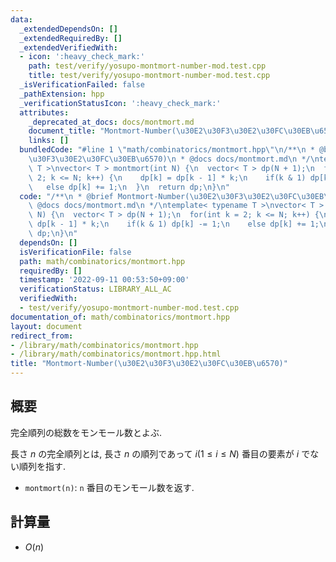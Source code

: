 ```yaml
---
data:
  _extendedDependsOn: []
  _extendedRequiredBy: []
  _extendedVerifiedWith:
  - icon: ':heavy_check_mark:'
    path: test/verify/yosupo-montmort-number-mod.test.cpp
    title: test/verify/yosupo-montmort-number-mod.test.cpp
  _isVerificationFailed: false
  _pathExtension: hpp
  _verificationStatusIcon: ':heavy_check_mark:'
  attributes:
    _deprecated_at_docs: docs/montmort.md
    document_title: "Montmort-Number(\u30E2\u30F3\u30E2\u30FC\u30EB\u6570)"
    links: []
  bundledCode: "#line 1 \"math/combinatorics/montmort.hpp\"\n/**\n * @brief Montmort-Number(\u30E2\
    \u30F3\u30E2\u30FC\u30EB\u6570)\n * @docs docs/montmort.md\n */\ntemplate< typename\
    \ T >\nvector< T > montmort(int N) {\n  vector< T > dp(N + 1);\n  for(int k =\
    \ 2; k <= N; k++) {\n    dp[k] = dp[k - 1] * k;\n    if(k & 1) dp[k] -= 1;\n \
    \   else dp[k] += 1;\n  }\n  return dp;\n}\n"
  code: "/**\n * @brief Montmort-Number(\u30E2\u30F3\u30E2\u30FC\u30EB\u6570)\n *\
    \ @docs docs/montmort.md\n */\ntemplate< typename T >\nvector< T > montmort(int\
    \ N) {\n  vector< T > dp(N + 1);\n  for(int k = 2; k <= N; k++) {\n    dp[k] =\
    \ dp[k - 1] * k;\n    if(k & 1) dp[k] -= 1;\n    else dp[k] += 1;\n  }\n  return\
    \ dp;\n}\n"
  dependsOn: []
  isVerificationFile: false
  path: math/combinatorics/montmort.hpp
  requiredBy: []
  timestamp: '2022-09-11 00:53:50+09:00'
  verificationStatus: LIBRARY_ALL_AC
  verifiedWith:
  - test/verify/yosupo-montmort-number-mod.test.cpp
documentation_of: math/combinatorics/montmort.hpp
layout: document
redirect_from:
- /library/math/combinatorics/montmort.hpp
- /library/math/combinatorics/montmort.hpp.html
title: "Montmort-Number(\u30E2\u30F3\u30E2\u30FC\u30EB\u6570)"
---
```

## 概要

完全順列の総数をモンモール数とよぶ.

長さ $n$ の完全順列とは, 長さ $n$ の順列であって $i(1 \leq i \leq N)$ 番目の要素が $i$ でない順列を指す.

* `montmort(n)`: `n` 番目のモンモール数を返す.

## 計算量

* $O(n)$

